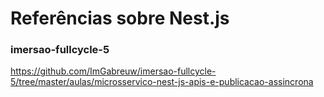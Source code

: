 # Referências sobre Nest.js

### imersao-fullcycle-5

https://github.com/ImGabreuw/imersao-fullcycle-5/tree/master/aulas/microsservico-nest-js-apis-e-publicacao-assincrona